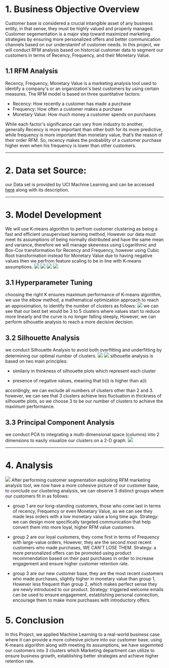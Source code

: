 # 1. Business Objective Overview
Customer base is considered a crucial intangible asset of any business entity, in that sense, they must be highly valued and properly managed. Customer segementation is a major step toward maximized marketing strategies by ensuring more personalized offers and better communication channels based on our understaninf of customer needs. In this project, we will conduct RFM analysis based on historcial customer data to segment our customers in terms of Recency, Frequency, and their Monetary Value. 

## 1.1 RFM Analysis
Recency, Frequency, Monetary Value is a marketing analysis tool used to identify a company's or an organization's best customers by using certain measures. The RFM model is based on three quantitative factors:
- Recency: How recently a customer has made a purchase
- Frequency: How often a customer makes a purchase
- Monetary Value: How much money a customer spends on purchases

While each factor's significance can vary from industry to another, generally Recency is more important than other both for its more predictive, while frequency is more important than monetary value, that’s the reason of their order RFM. So, recency makes the probability of a customer purchase higher even when his frequency is lower than other customers. 

***
# 2. Data set Source:
our Data set is provided by UCI Machine Learning and can be accessed [here](https://archive.ics.uci.edu/ml/datasets/online+retail) along with its description.

***
# 3. Model Development 

We will use K-means algorithm to perfrom customer clustering as being a fast and efficient unsupervised learning method, However our data must meet its assumptions of being normally distributed and have the same mean and variance, therefore we will manage skewness using Logarithmic and Box-Cox transformation for Recency and Frequency, however using Cubic Root transformation instead for Monetary Value due to having negative values then we perfrom feature scaling to be in line with K-means assumptions. 
![](figures/dist.JPG)
![](figures/dist1.JPG)
![](figures/dist2.JPG)
![](figures/dist3.JPG)

 ## 3.1 Hyperparameter Tuning
  choosing the right K ensures maximum performance of K-means algorithm, we use the elbow method, a mathematical optimization approach to reach an approximation, to identify the number of clusters as follows:
          ![](figures/inetria.JPG)
          we can see that our best bet would be 3 to 5 clusters where values start to reduce more linearly and the curve is no longer falling steeply, However, we can perform             silhouette analysis to reach a more decisive decision.
   ##  3.2 Silhouette Analysis
   we conduct Silhouette Analysis to avoid both overfitting and underfitting by determining our optimal number of clusters.
         ![](figures/silhouette.JPG)
         ![](figures/sil2.JPG)
        silhouette analysis is based on two main principles:
- similariy in thinkness of silhouette plots which represent each cluster

- presence of negative values, meaning that b(i) is higher than a(i)
       
accordingly, we can exclude all numbers of clusters other than 2 and 3. however, we can see that 3 clusters achieve less fluctuation in thickness of silhouette plots, so we      choose 3 to be our number of clusters to achieve the maximum performance.
## 3.3 Principal Component Analysis
we conduct PCA to integrating a multi-dimensional space (columns) into 2 dimensions to easily visualize our clusters on a 2-D graph.
 ![](figures/clusters.JPG)
 ***
# 4. Analysis 

 ![](figures/pairplot.JPG)
 After performing customer segmentation exploiting RFM marketing analysis tool, we now have a more cohesive picture of our customer base, to conclude our clustering analysis, we can observe 3 distinct groups where our customers fit in as follows:

- group 1 are our long-standing customers, those who come last in terms of recency, Frequency or even Monetary Value, as we can see they made less orders with a low monetary value a long time ago.
Strategy: we can design more specifically targeted communication that help convert them into more loyal, higher RFM value customers.

- group 2 are our loyal customers, they come first in terms of Frequency with large-value orders, However, they are the second most recent customers who made purchases, WE CAN'T LOSE THEM.
Strategy: a more personalized offers can be promoted using product recommendation based on their past purchases in order to increase engagement and ensure higher customer retention rate.

- group 3 are our new customer base, they are the most recent customers who made purchases, slightly higher in monetary value than group 1, However less frequent than group 2, which makes perfect sense they are newly introduced to our product.
Strategy: triggered welcome emails can be used to ensure engagement, establishing personal connection, encourage them to make more purchases with introductory offers.

# 5. Conclusion
In this Project, we applied Machine Learning to a real-world business case where it can provide a more cohesive picture into our customer base, using K-means algorithm along with meeting its assumptions, we have segemnted our customers into 3 clusters which Marketing department can utilize to ensure business growth, establishing better strategies and achieve higher retention rate.

     
